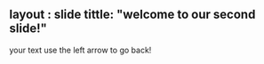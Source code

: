layout : slide
tittle: "welcome to our second slide!"
-------
your text 
use the left arrow to go back!
